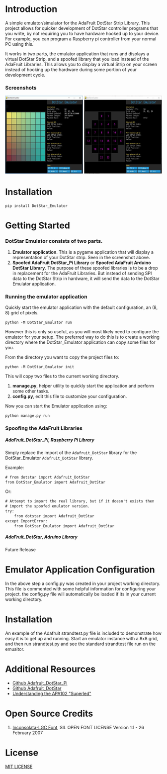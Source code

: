 # Introduction

A simple emulator/simulator for the AdaFruit DotStar Strip Library. This project allows for quicker development of DotStar controller programs that you write, by not requiring you to have hardware hooked up to your device. For example, you can program a Raspberry pi controller from your normal PC using this.

It works in two parts, the emulator application that runs and displays a virtual DotStar Strip, and a spoofed library that you load instead of the AdaFruit Libraries.  This allows you to display a virtual Strip on your screen instead of hooking up the hardware during some portion of your development cycle.

### Screenshots

<img src="screenshot_001.JPG?raw=true" alt="Running on Windows" width=250 height=250 />  <img src="screenshot_002.JPG?raw=true" alt="Running on Windows" width=250 height=250 />

# Installation

    pip install DotStar_Emulator

# Getting Started

### DotStar Emulator consists of two parts.
 
1.  **Emulator application**.  This is a pygame application that will display a representation of your DotStar strip. Seen in the screenshot above. 
2.  **Spoofed AdaFruit DotStar_Pi Library** or **Spoofed AdaFruit Arduino DotStar Library**.  The purpose of these spoofed libraries is to be a drop in replacement for the AdaFruit Libraries. But instead of sending SPI data to the DotStar Strip in hardware, it will send the data to the DotStar Emulator application.

### Running the emulator application

Quickly start the emulator application with the default configuration, an (8, 8) grid of pixels.
 
    python -M DotStar_Emulator run

However this is only so useful, as you will most likely need to configure the emulator for your setup.  The preferred way to do this is to create a working directory where the DotStar_Emulator application can copy some files for you.

From the directory you want to copy the project files to:
    
    python -M DotStar_Emulator init

This will copy two files to the current working directory.
1.  **manage.py**, helper utility to quickly start the application and perform some other tasks. 
2.  **config.py**, edit this file to customize your configuration. 

Now you can start the Emulator application using:

    python manage.py run

### Spoofing the AdaFruit Libraries

##### AdaFruit_DotStar_Pi, Raspberry Pi Library

Simply replace the import of the `Adafruit_DotStar` library for the DotStar_Emulator `Adafruit_DotStar` library.
 
Example:

    # from dotstar import Adafruit_DotStar
    from DotStar_Emulator import Adafruit_DotStar

Or:

    # Attempt to import the real library, but if it doesn't exists then 
    # import the spoofed emulator version.
    try:
        from dotstar import Adafruit_DotStar
    except ImportError:
        from DotStar_Emulator import Adafruit_DotStar


##### AdaFruit_DotStar, Adruino Library

Future Release

# Emulator Application Configuration

In the above step a config.py was created in your project working directory.  This file is commented with some helpful information for configuring your project.  the config.py file will automatically be loaded if its in your current working directory. 

# Installation

An example of the Adafruit strandtest.py file is included to demonstrate how easy it is to get up and running.  Start an emulator instance with a 8x8 grid, and then run strandtest.py and see the standard strandtest file run on the emualtor.

# Additional Resources

* [Github Adafruit_DotStar_Pi](https://github.com/adafruit/Adafruit_DotStar_Pi)
* [Github Adafruit_DotStar](https://github.com/adafruit/Adafruit_DotStar)
* [Understanding the APA102 "Superled"](https://cpldcpu.wordpress.com/2014/11/30/understanding-the-apa102-superled/)

# Open Source Credits

1.  [Inconsolata-LGC Font](https://github.com/DeLaGuardo/Inconsolata-LGC), SIL OPEN FONT LICENSE Version 1.1 - 26 February 2007

# License

[MIT LICENSE](http://opensource.org/licenses/MIT)
